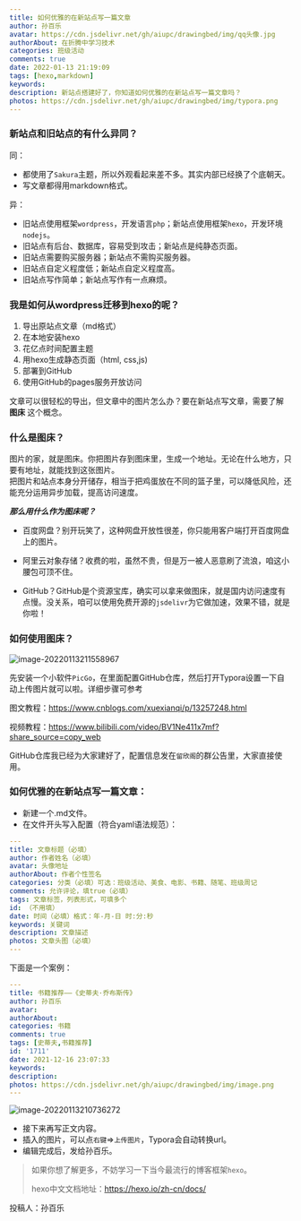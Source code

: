 ```yaml
---
title: 如何优雅的在新站点写一篇文章
author: 孙百乐
avatar: https://cdn.jsdelivr.net/gh/aiupc/drawingbed/img/qq头像.jpg
authorAbout: 在折腾中学习技术
categories: 班级活动
comments: true
date: 2022-01-13 21:19:09
tags: [hexo,markdown]
keywords:
description: 新站点搭建好了，你知道如何优雅的在新站点写一篇文章吗？
photos: https://cdn.jsdelivr.net/gh/aiupc/drawingbed/img/typora.png
---
```


### 新站点和旧站点的有什么异同？

同：

* 都使用了`Sakura`主题，所以外观看起来差不多。其实内部已经换了个底朝天。
* 写文章都得用markdown格式。

异：

* 旧站点使用框架`wordpress`，开发语言`php`；新站点使用框架`hexo`，开发环境`nodejs`。
* 旧站点有后台、数据库，容易受到攻击；新站点是纯静态页面。
* 旧站点需要购买服务器；新站点不需购买服务器。
* 旧站点自定义程度低；新站点自定义程度高。
* 旧站点写作简单；新站点写作有一点麻烦。

### 我是如何从wordpress迁移到hexo的呢？

1. 导出原站点文章（md格式）
2. 在本地安装hexo
3. 花亿点时间配置主题
4. 用hexo生成静态页面（html, css,js)
5. 部署到GitHub
6. 使用GitHub的pages服务开放访问

文章可以很轻松的导出，但文章中的图片怎么办？要在新站点写文章，需要了解 **图床** 这个概念。

### 什么是图床？

图片的家，就是图床。你把图片存到图床里，生成一个地址。无论在什么地方，只要有地址，就能找到这张图片。  
把图片和站点本身分开储存，相当于把鸡蛋放在不同的篮子里，可以降低风险，还能充分运用异步加载，提高访问速度。  

***那么用什么作为图床呢？***

* 百度网盘？别开玩笑了，这种网盘开放性很差，你只能用客户端打开百度网盘上的图片。

* 阿里云对象存储？收费的啦，虽然不贵，但是万一被人恶意刷了流浪，咱这小腰包可顶不住。

* GitHub？GitHub是个资源宝库，确实可以拿来做图床，就是国内访问速度有点慢。没关系，咱可以使用免费开源的`jsdelivr`为它做加速，效果不错，就是你啦！

### 如何使用图床？

![image-20220113211558967](https://cdn.jsdelivr.net/gh/aiupc/drawingbed/img/image-20220113211558967.png)

先安装一个小软件`PicGo`，在里面配置GitHub仓库，然后打开Typora设置一下自动上传图片就可以啦。详细步骤可参考

图文教程：https://www.cnblogs.com/xuexianqi/p/13257248.html 

视频教程：https://www.bilibili.com/video/BV1Ne411x7mf?share_source=copy_web

GitHub仓库我已经为大家建好了，配置信息发在`留欣阁`的群公告里，大家直接使用。

### 如何优雅的在新站点写一篇文章：

* 新建一个.md文件。
* 在文件开头写入配置（符合yaml语法规范）：

```yaml
---
title: 文章标题（必填）
author: 作者姓名（必填）
avatar: 头像地址
authorAbout: 作者个性签名
categories: 分类（必填）可选：班级活动、美食、电影、书籍、随笔、班级周记
comments: 允许评论，填true（必填）
tags: 文章标签，列表形式，可填多个
id: （不用填）
date: 时间（必填）格式：年-月-日 时:分:秒
keywords: 关键词
description: 文章描述
photos: 文章头图（必填）
---
```

下面是一个案例：

```yaml
---
title: 书籍推荐——《史蒂夫·乔布斯传》
author: 孙百乐
avatar: 
authorAbout: 
categories: 书籍
comments: true
tags: [史蒂夫,书籍推荐]
id: '1711'
date: 2021-12-16 23:07:33
keywords:
description:
photos: https://cdn.jsdelivr.net/gh/aiupc/drawingbed/img/image.png
---
```

![image-20220113210736272](https://cdn.jsdelivr.net/gh/aiupc/drawingbed/img/image-20220113210736272.png)

* 接下来再写正文内容。
* 插入的图片，可以点`右键`=>`上传图片`，Typora会自动转换url。
* 编辑完成后，发给孙百乐。

> 如果你想了解更多，不妨学习一下当今最流行的博客框架`hexo`。
>
> hexo中文文档地址：https://hexo.io/zh-cn/docs/



投稿人：孙百乐
